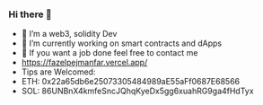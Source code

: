 ### Hi there 👋

- 🔭 I’m a web3, solidity Dev
- 🌱 I’m currently working on smart contracts and dApps
- 👯 If you want a job done feel free to contact me
- https://fazelpejmanfar.vercel.app/
- Tips are Welcomed:
 - ETH: 0x22a65db6e25073305484989aE55aFf0687E68566
 - SOL: 86UNBnX4kmfeSncJQhqKyeDx5gg6xuahRG9ga4fHdTyx
